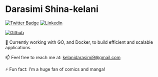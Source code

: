 # Darasimi Shina-kelani


[![Twitter Badge](https://img.shields.io/badge/-Twitter-1da1f2?labelColor=1da1f2&logo=twitter&logoColor=white&link=https://twitter.com/kehlani_py)](https://twitter.com/kehlani_py)
[![Linkedin](https://img.shields.io/badge/-LinkedIn-blue?style=flat&logo=Linkedin&logoColor=white)](https://www.linkedin.com/in/darasimi-kelani-36a7091aa/)




[![Github](https://img.shields.io/github/followers/hejazizo?label=Follow&style=social)](https://github.com/hejazizo)

🌱 Currently working with GO,  and Docker, to build efficient and scalable applications.

📫 Feel free to reach me at: kelanidarasimi9@gmail.com

⚡ Fun fact: I'm a huge fan of comics and manga!

